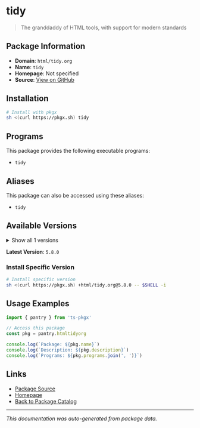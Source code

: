 # tidy

> The granddaddy of HTML tools, with support for modern standards

## Package Information

- **Domain**: `html/tidy.org`
- **Name**: `tidy`
- **Homepage**: Not specified
- **Source**: [View on GitHub](https://github.com/pkgxdev/pantry/tree/main/projects/html-tidy.org/package.yml)

## Installation

```bash
# Install with pkgx
sh <(curl https://pkgx.sh) tidy
```

## Programs

This package provides the following executable programs:

- `tidy`

## Aliases

This package can also be accessed using these aliases:

- `tidy`

## Available Versions

<details>
<summary>Show all 1 versions</summary>

- `5.8.0`

</details>

**Latest Version**: `5.8.0`

### Install Specific Version

```bash
# Install specific version
sh <(curl https://pkgx.sh) +html/tidy.org@5.8.0 -- $SHELL -i
```

## Usage Examples

```typescript
import { pantry } from 'ts-pkgx'

// Access this package
const pkg = pantry.htmltidyorg

console.log(`Package: ${pkg.name}`)
console.log(`Description: ${pkg.description}`)
console.log(`Programs: ${pkg.programs.join(', ')}`)
```

## Links

- [Package Source](https://github.com/pkgxdev/pantry/tree/main/projects/html-tidy.org/package.yml)
- [Homepage](#)
- [Back to Package Catalog](../package-catalog.md)

---

*This documentation was auto-generated from package data.*
